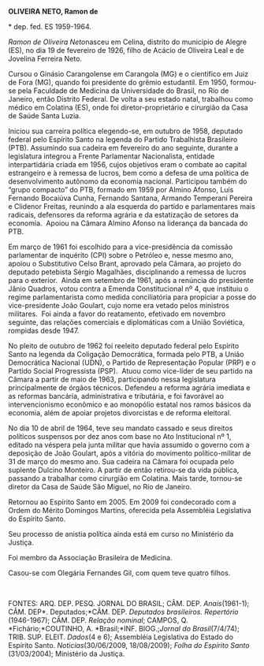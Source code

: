 **OLIVEIRA NETO, Ramon de**

\* dep. fed. ES 1959-1964.

*Ramon de Oliveira Neto*nasceu em Celina, distrito do município de
Alegre (ES), no dia 19 de fevereiro de 1926, filho de Acácio de Oliveira
Leal e de Jovelina Ferreira Neto.

Cursou o Ginásio Carangolense em Carangola (MG) e o científico em Juiz
de Fora (MG), quando foi presidente do grêmio estudantil. Em 1950,
formou-se pela Faculdade de Medicina da Universidade do Brasil, no Rio
de Janeiro, então Distrito Federal. De volta a seu estado natal,
trabalhou como médico em Colatina (ES), onde foi diretor-proprietário e
cirurgião da Casa de Saúde Santa Luzia.

Iniciou sua carreira política elegendo-se, em outubro de 1958, deputado
federal pelo Espírito Santo na legenda do Partido Trabalhista Brasileiro
(PTB). Assumindo sua cadeira em fevereiro do ano seguinte, durante a
legislatura integrou a Frente Parlamentar Nacionalista, entidade
interpartidária criada em 1956, cujos objetivos eram o combate ao
capital estrangeiro e à remessa de lucros, bem como a defesa de uma
política de desenvolvimento autônomo da economia nacional. Participou
também do “grupo compacto” do PTB, formado em 1959 por Almino Afonso,
Luís Fernando Bocaiúva Cunha, Fernando Santana, Armando Temperani
Pereira e Clidenor Freitas, reunindo a ala esquerda do partido e
parlamentares mais radicais, defensores da reforma agrária e da
estatização de setores da economia.  Apoiou na Câmara Almino Afonso na
liderança da bancada do PTB.

Em março de 1961 foi escolhido para a vice-presidência da comissão
parlamentar de inquérito (CPI) sobre o Petróleo e, nesse mesmo ano,
apoiou o Substitutivo Celso Brant, aprovado pela Câmara, ao projeto do
deputado petebista Sérgio Magalhães, disciplinando a remessa de lucros
para o exterior.  Ainda em setembro de 1961, após a renúncia do
presidente Jânio Quadros, votou contra a Emenda Constitucional nº 4, que
instituiu o regime parlamentarista como medida conciliatória para
propiciar a posse do vice-presidente João Goulart, cujo nome era vetado
pelos ministros militares.  Foi ainda a favor do reatamento, efetivado
em novembro seguinte, das relações comerciais e diplomáticas com a União
Soviética, rompidas desde 1947.

No pleito de outubro de 1962 foi reeleito deputado federal pelo Espírito
Santo na legenda da Coligação Democrática, formada pelo PTB, a União
Democrática Nacional (UDN), o Partido de Representação Popular (PRP) e o
Partido Social Progressista (PSP).  Atuou como vice-líder de seu partido
na Câmara a partir de maio de 1963, participando nessa legislatura
principalmente de órgãos técnicos. Defendeu a reforma agrária imediata e
as reformas bancária, administrativa e tributária, e foi favorável ao
intervencionismo econômico e ao monopólio estatal nos ramos básicos da
economia, além de apoiar projetos divorcistas e de reforma eleitoral.

No dia 10 de abril de 1964, teve seu mandato cassado e seus direitos
políticos suspensos por dez anos com base no Ato Institucional nº 1,
editado na véspera pela junta militar que havia assumido o governo com a
deposição de João Goulart, após a vitória do movimento político-militar
de 31 de março do mesmo ano. Sua cadeira na Câmara foi ocupada pelo
suplente Dulcino Monteiro. A partir de então retirou-se da vida pública,
passando a trabalhar como cirurgião em Colatina. Mais tarde, tornou-se
diretor da Casa de Saúde São Miguel, no Rio de Janeiro.

Retornou ao Espírito Santo em 2005. Em 2009 foi condecorado com a Ordem
do Mérito Domingos Martins, oferecida pela Assembléia Legislativa do
Espírito Santo.

Seu processo de anistia política ainda está em curso no Ministério da
Justiça.  

Foi membro da Associação Brasileira de Medicina.

Casou-se com Olegária Fernandes Gil, com quem teve quatro filhos.

 

FONTES: ARQ. DEP. PESQ. JORNAL DO BRASIL; CÂM. DEP. *Anais*(1961-1);
CÂM. DEP*. Deputados;*CÂM. DEP. *Deputados brasileiros. Repertório*
(1946-1967); CÂM. DEP. *Relação nominal*; CAMPOS, Q.
*Fichário;*COUTINHO, A. *Brasil;*INF. BIOG.;*Jornal do Brasil*(7/4/74);
TRIB. SUP. ELEIT. *Dados*(4 e 6); Assembléia Legislativa do Estado do
Espírito Santo. *Noticias*(30/06/2009, 18/08/2009); *Folha do Espírito
Santo* (31/03/2004); Ministério da Justiça.
